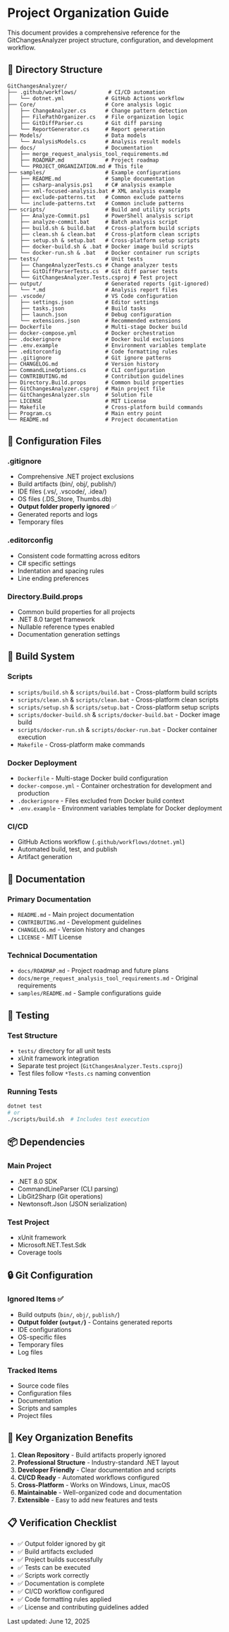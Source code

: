 # Project Organization Guide

This document provides a comprehensive reference for the GitChangesAnalyzer project structure, configuration, and development workflow.

## 📁 Directory Structure

```
GitChangesAnalyzer/
├── .github/workflows/          # CI/CD automation
│   └── dotnet.yml             # GitHub Actions workflow
├── Core/                      # Core analysis logic
│   ├── ChangeAnalyzer.cs      # Change pattern detection
│   ├── FilePathOrganizer.cs   # File organization logic
│   ├── GitDiffParser.cs       # Git diff parsing
│   └── ReportGenerator.cs     # Report generation
├── Models/                    # Data models
│   └── AnalysisModels.cs      # Analysis result models
├── docs/                      # Documentation
│   ├── merge_request_analysis_tool_requirements.md
│   ├── ROADMAP.md             # Project roadmap
│   └── PROJECT_ORGANIZATION.md # This file
├── samples/                   # Example configurations
│   ├── README.md              # Sample documentation
│   ├── csharp-analysis.ps1    # C# analysis example
│   ├── xml-focused-analysis.bat # XML analysis example
│   ├── exclude-patterns.txt   # Common exclude patterns
│   └── include-patterns.txt   # Common include patterns
├── scripts/                   # Build and utility scripts
│   ├── Analyze-Commit.ps1     # PowerShell analysis script
│   ├── analyze-commit.bat     # Batch analysis script
│   ├── build.sh & build.bat   # Cross-platform build scripts
│   ├── clean.sh & clean.bat   # Cross-platform clean scripts
│   ├── setup.sh & setup.bat   # Cross-platform setup scripts
│   ├── docker-build.sh & .bat # Docker image build scripts
│   └── docker-run.sh & .bat   # Docker container run scripts
├── tests/                     # Unit tests
│   ├── ChangeAnalyzerTests.cs # Change analyzer tests
│   ├── GitDiffParserTests.cs  # Git diff parser tests
│   └── GitChangesAnalyzer.Tests.csproj # Test project
├── output/                    # Generated reports (git-ignored)
│   └── *.md                   # Analysis report files
├── .vscode/                   # VS Code configuration
│   ├── settings.json          # Editor settings
│   ├── tasks.json             # Build tasks
│   ├── launch.json            # Debug configuration
│   └── extensions.json        # Recommended extensions
├── Dockerfile                 # Multi-stage Docker build
├── docker-compose.yml         # Docker orchestration
├── .dockerignore              # Docker build exclusions
├── .env.example               # Environment variables template
├── .editorconfig              # Code formatting rules
├── .gitignore                 # Git ignore patterns
├── CHANGELOG.md               # Version history
├── CommandLineOptions.cs      # CLI configuration
├── CONTRIBUTING.md            # Contribution guidelines
├── Directory.Build.props      # Common build properties
├── GitChangesAnalyzer.csproj  # Main project file
├── GitChangesAnalyzer.sln     # Solution file
├── LICENSE                    # MIT License
├── Makefile                   # Cross-platform build commands
├── Program.cs                 # Main entry point
└── README.md                  # Project documentation
```

## 🔧 Configuration Files

### .gitignore
- Comprehensive .NET project exclusions
- Build artifacts (bin/, obj/, publish/)
- IDE files (.vs/, .vscode/, .idea/)
- OS files (.DS_Store, Thumbs.db)
- **Output folder properly ignored** ✅
- Generated reports and logs
- Temporary files

### .editorconfig
- Consistent code formatting across editors
- C# specific settings
- Indentation and spacing rules
- Line ending preferences

### Directory.Build.props
- Common build properties for all projects
- .NET 8.0 target framework
- Nullable reference types enabled
- Documentation generation settings

## 🚀 Build System

### Scripts
- `scripts/build.sh` & `scripts/build.bat` - Cross-platform build scripts
- `scripts/clean.sh` & `scripts/clean.bat` - Cross-platform clean scripts
- `scripts/setup.sh` & `scripts/setup.bat` - Cross-platform setup scripts
- `scripts/docker-build.sh` & `scripts/docker-build.bat` - Docker image build
- `scripts/docker-run.sh` & `scripts/docker-run.bat` - Docker container execution
- `Makefile` - Cross-platform make commands

### Docker Deployment
- `Dockerfile` - Multi-stage Docker build configuration
- `docker-compose.yml` - Container orchestration for development and production
- `.dockerignore` - Files excluded from Docker build context
- `.env.example` - Environment variables template for Docker deployment

### CI/CD
- GitHub Actions workflow (`.github/workflows/dotnet.yml`)
- Automated build, test, and publish
- Artifact generation

## 📝 Documentation

### Primary Documentation
- `README.md` - Main project documentation
- `CONTRIBUTING.md` - Development guidelines
- `CHANGELOG.md` - Version history and changes
- `LICENSE` - MIT License

### Technical Documentation
- `docs/ROADMAP.md` - Project roadmap and future plans
- `docs/merge_request_analysis_tool_requirements.md` - Original requirements
- `samples/README.md` - Sample configurations guide

## 🧪 Testing

### Test Structure
- `tests/` directory for all unit tests
- xUnit framework integration
- Separate test project (`GitChangesAnalyzer.Tests.csproj`)
- Test files follow `*Tests.cs` naming convention

### Running Tests
```bash
dotnet test
# or
./scripts/build.sh  # Includes test execution
```

## 📦 Dependencies

### Main Project
- .NET 8.0 SDK
- CommandLineParser (CLI parsing)
- LibGit2Sharp (Git operations)
- Newtonsoft.Json (JSON serialization)

### Test Project
- xUnit framework
- Microsoft.NET.Test.Sdk
- Coverage tools

## 🔒 Git Configuration

### Ignored Items ✅
- Build outputs (`bin/`, `obj/`, `publish/`)
- **Output folder (`output/`)** - Contains generated reports
- IDE configurations
- OS-specific files
- Temporary files
- Log files

### Tracked Items
- Source code files
- Configuration files
- Documentation
- Scripts and samples
- Project files

## 🎯 Key Organization Benefits

1. **Clean Repository** - Build artifacts properly ignored
2. **Professional Structure** - Industry-standard .NET layout
3. **Developer Friendly** - Clear documentation and scripts
4. **CI/CD Ready** - Automated workflows configured
5. **Cross-Platform** - Works on Windows, Linux, macOS
6. **Maintainable** - Well-organized code and documentation
7. **Extensible** - Easy to add new features and tests

## 📋 Verification Checklist

- ✅ Output folder ignored by git
- ✅ Build artifacts excluded
- ✅ Project builds successfully
- ✅ Tests can be executed
- ✅ Scripts work correctly
- ✅ Documentation is complete
- ✅ CI/CD workflow configured
- ✅ Code formatting rules applied
- ✅ License and contributing guidelines added

Last updated: June 12, 2025
